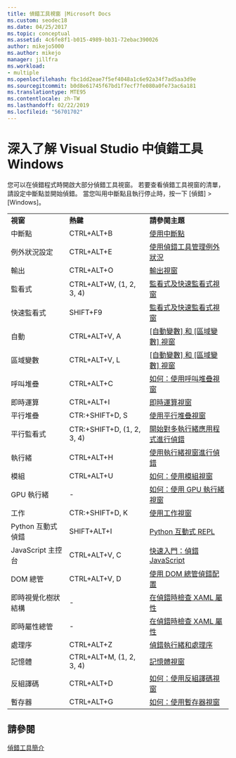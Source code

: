 ```yaml
---
title: 偵錯工具視窗 |Microsoft Docs
ms.custom: seodec18
ms.date: 04/25/2017
ms.topic: conceptual
ms.assetid: 4c6fe8f1-b015-4989-bb31-72ebac390026
author: mikejo5000
ms.author: mikejo
manager: jillfra
ms.workload:
- multiple
ms.openlocfilehash: fbc1dd2eae7f5ef4048a1c6e92a34f7ad5aa3d9e
ms.sourcegitcommit: b0d8e61745f67bd1f7ecf7fe080a0fe73ac6a181
ms.translationtype: MTE95
ms.contentlocale: zh-TW
ms.lasthandoff: 02/22/2019
ms.locfileid: "56701702"
---
```

# <a name="learn-about-debugger-windows-in-visual-studio"></a>深入了解 Visual Studio 中偵錯工具 Windows

您可以在偵錯程式時開啟大部分偵錯工具視窗。 若要查看偵錯工具視窗的清單，請設定中斷點並開始偵錯。 當您叫用中斷點且執行停止時，按一下 [偵錯] > [Windows]。

||||
|-|-|-|
|**視窗**|**熱鍵**|**請參閱主題**|
|中斷點|CTRL+ALT+B|[使用中斷點](../debugger/using-breakpoints.md)|
|例外狀況設定|CTRL+ALT+E|[使用偵錯工具管理例外狀況](../debugger/managing-exceptions-with-the-debugger.md)|
|輸出|CTRL+ALT+O|[輸出視窗](../ide/reference/output-window.md)|
|監看式|CTRL+ALT+W, (1, 2, 3, 4)|[監看式及快速監看式視窗](../debugger/watch-and-quickwatch-windows.md)|
|快速監看式|SHIFT+F9|[監看式及快速監看式視窗](../debugger/watch-and-quickwatch-windows.md)|
|自動|CTRL+ALT+V, A|[[自動變數] 和 [區域變數] 視窗](../debugger/autos-and-locals-windows.md)|
|區域變數|CTRL+ALT+V, L|[[自動變數] 和 [區域變數] 視窗](../debugger/autos-and-locals-windows.md)|
|呼叫堆疊|CTRL+ALT+C|[如何：使用呼叫堆疊視窗](../debugger/how-to-use-the-call-stack-window.md)|
|即時運算|CTRL+ALT+I|[即時運算視窗](../ide/reference/immediate-window.md)|
|平行堆疊|CTR:+SHIFT+D, S|[使用平行堆疊視窗](../debugger/using-the-parallel-stacks-window.md)|
|平行監看式|CTR:+SHIFT+D, (1, 2, 3, 4)|[開始對多執行緒應用程式進行偵錯](../debugger/get-started-debugging-multithreaded-apps.md)|
|執行緒|CTRL+ALT+H|[使用執行緒視窗進行偵錯](../debugger/how-to-use-the-threads-window.md)|
|模組|CTRL+ALT+U|[如何：使用模組視窗](../debugger/how-to-use-the-modules-window.md)|
|GPU 執行緒|-|[如何：使用 GPU 執行緒視窗](../debugger/how-to-use-the-gpu-threads-window.md)|
|工作|CTR:+SHIFT+D, K|[使用工作視窗](../debugger/using-the-tasks-window.md)|
|Python 互動式偵錯|SHIFT+ALT+I|[Python 互動式 REPL](../python/python-interactive-repl-in-visual-studio.md)|
|JavaScript 主控台|CTRL+ALT+V, C|[快速入門：偵錯 JavaScript](../debugger/quickstart-debug-javascript-using-the-console.md)|
|DOM 總管|CTRL+ALT+V, D|[使用 DOM 總管偵錯配置](/visualstudio/debugger/quickstart-debug-html-and-css)|
|即時視覺化樹狀結構|-|[在偵錯時檢查 XAML 屬性](../debugger/inspect-xaml-properties-while-debugging.md)|
|即時屬性總管|-|[在偵錯時檢查 XAML 屬性](../debugger/inspect-xaml-properties-while-debugging.md)|
|處理序|CTRL+ALT+Z|[偵錯執行緒和處理序](../debugger/debug-threads-and-processes.md)|
|記憶體|CTRL+ALT+M, (1, 2, 3, 4)|[記憶體視窗](../debugger/memory-windows.md)|
|反組譯碼|CTRL+ALT+D|[如何：使用反組譯碼視窗](../debugger/how-to-use-the-disassembly-window.md)|
|暫存器|CTRL+ALT+G|[如何：使用暫存器視窗](../debugger/how-to-use-the-registers-window.md)|

## <a name="see-also"></a>請參閱

[偵錯工具簡介](../debugger/debugger-feature-tour.md)